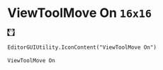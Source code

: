 # ViewToolMove On `16x16`
<img src="/img/ViewToolMove%20On.png" width=16 height=16>

``` CSharp
EditorGUIUtility.IconContent("ViewToolMove On")
```
```
ViewToolMove On
```
